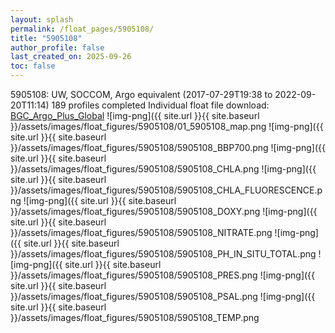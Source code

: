 ```yaml
---
layout: splash
permalink: /float_pages/5905108/
title: "5905108"
author_profile: false
last_created_on: 2025-09-26
toc: false
---
```

 
5905108: UW, SOCCOM, Argo equivalent (2017-07-29T19:38 to 2022-09-20T11:14)
189 profiles completed
Individual float file download: [BGC_Argo_Plus_Global](https://ftp.soest.hawaii.edu/bgc_argo_plus/Individual_Floats/outliers_removed/5905108_Sprof_processed.nc)
![img-png]({{ site.url }}{{ site.baseurl }}/assets/images/float_figures/5905108/01_5905108_map.png
![img-png]({{ site.url }}{{ site.baseurl }}/assets/images/float_figures/5905108/5905108_BBP700.png
![img-png]({{ site.url }}{{ site.baseurl }}/assets/images/float_figures/5905108/5905108_CHLA.png
![img-png]({{ site.url }}{{ site.baseurl }}/assets/images/float_figures/5905108/5905108_CHLA_FLUORESCENCE.png
![img-png]({{ site.url }}{{ site.baseurl }}/assets/images/float_figures/5905108/5905108_DOXY.png
![img-png]({{ site.url }}{{ site.baseurl }}/assets/images/float_figures/5905108/5905108_NITRATE.png
![img-png]({{ site.url }}{{ site.baseurl }}/assets/images/float_figures/5905108/5905108_PH_IN_SITU_TOTAL.png
![img-png]({{ site.url }}{{ site.baseurl }}/assets/images/float_figures/5905108/5905108_PRES.png
![img-png]({{ site.url }}{{ site.baseurl }}/assets/images/float_figures/5905108/5905108_PSAL.png
![img-png]({{ site.url }}{{ site.baseurl }}/assets/images/float_figures/5905108/5905108_TEMP.png
